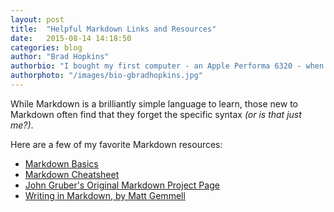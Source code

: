 ```yaml
---
layout: post
title:  "Helpful Markdown Links and Resources"
date:   2015-08-14 14:18:50
categories: blog
author: "Brad Hopkins"
authorbio: "I bought my first computer - an Apple Performa 6320 - when I was in college and have been building websites ever since. I like long walks in Illustrator and candle lit dinners with ExpressionEngine."
authorphoto: "/images/bio-gbradhopkins.jpg"
---
```


While Markdown is a brilliantly simple language to learn, those new to Markdown often find that they forget the specific syntax _(or is that just me?)_.

Here are a few of my favorite Markdown resources:

- [Markdown Basics](https://help.github.com/articles/markdown-basics/)
- [Markdown Cheatsheet](https://github.com/adam-p/markdown-here/wiki/Markdown-Cheatsheet)
- [John Gruber's Original Markdown Project Page](http://daringfireball.net/projects/markdown/)
- [Writing in Markdown, by Matt Gemmell](http://www.fivesimplesteps.com/products/writing-in-markdown)


